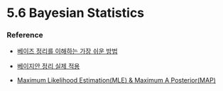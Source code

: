 # 5.6 Bayesian Statistics

### Reference
- [베이즈 정리를 이해하는 가장 쉬운 방법](https://www.youtube.com/watch?v=Y4ecU7NkiEI&list=PLyc5bh4zXfhWoLHpZeRlDBp28UrlPtYT5&index=4&ab_channel=%EC%9C%84%EB%8B%88%EB%B2%84%EC%8A%A4)

- [베이지안 정리 실제 적용](https://www.youtube.com/watch?v=me--WQKQQAo&ab_channel=%EC%9C%84%EB%8B%88%EB%B2%84%EC%8A%A4)

- [Maximum Likelihood Estimation(MLE) & Maximum A Posterior(MAP)](https://hyeongminlee.github.io/post/bnn002_mle_map/)